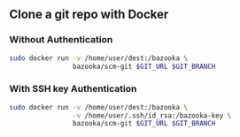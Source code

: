 ## Clone a git repo with Docker

### Without Authentication

```bash
sudo docker run -v /home/user/dest:/bazooka \
                bazooka/scm-git $GIT_URL $GIT_BRANCH
```

### With SSH key Authentication

```bash
sudo docker run -v /home/user/dest:/bazooka \
                -v /home/user/.ssh/id_rsa:/bazooka-key \
                bazooka/scm-git $GIT_URL $GIT_BRANCH
```
